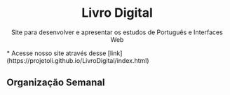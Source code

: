 <h1 align="center">Livro Digital</h1>
<p align="center">Site para desenvolver e apresentar os estudos de Português e Interfaces Web</p>
* Acesse nosso site através desse [link](https://projetoli.github.io/LivroDigital/index.html)

<h2 align="justify">Organização Semanal</h2>
